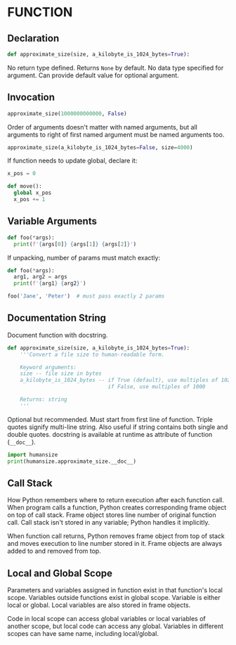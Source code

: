 # FUNCTION

## Declaration

```python
def approximate_size(size, a_kilobyte_is_1024_bytes=True):
```

No return type defined. Returns `None` by default. No data type specified for argument. Can provide default value for optional argument.

## Invocation

```python
approximate_size(1000000000000, False)
```

Order of arguments doesn't matter with named arguments, but all arguments to right of first named argument must be named arguments too.

```python
approximate_size(a_kilobyte_is_1024_bytes=False, size=4000)
```

If function needs to update global, declare it:

```python
x_pos = 0

def move():
  global x_pos
  x_pos += 1
```

## Variable Arguments

```python
def foo(*args):
  print(f'{args[0]} {args[1]} {args[2]}')
```

If unpacking, number of params must match exactly:

```python
def foo(*args):
  arg1, arg2 = args
  print(f'{arg1} {arg2}')

foo('Jane', 'Peter')  # must pass exactly 2 params
```

## Documentation String

Document function with docstring.

```python
def approximate_size(size, a_kilobyte_is_1024_bytes=True):
    '''Convert a file size to human-readable form.

    Keyword arguments:
    size -- file size in bytes
    a_kilobyte_is_1024_bytes -- if True (default), use multiples of 1024
                                if False, use multiples of 1000

    Returns: string
    '''
```

Optional but recommended. Must start from first line of function. Triple quotes signify multi-line string. Also useful if string contains both single and double quotes. docstring is available at runtime as attribute of function (`__doc__`).

```python
import humansize
print(humansize.approximate_size.__doc__)
```

## Call Stack

How Python remembers where to return execution after each function call. When program calls a function, Python creates corresponding frame object on top of call stack. Frame object stores line number of original function call. Call stack isn't stored in any variable; Python handles it implicitly.

When function call returns, Python removes frame object from top of stack and moves execution to line number stored in it. Frame objects are always added to and removed from top.

## Local and Global Scope

Parameters and variables assigned in function exist in that function's local scope. Variables outside functions exist in global scope. Variable is either local or global. Local variables are also stored in frame objects.

Code in local scope can access global variables or local variables of another scope, but local code can access any global. Variables in different scopes can have same name, including local/global.
